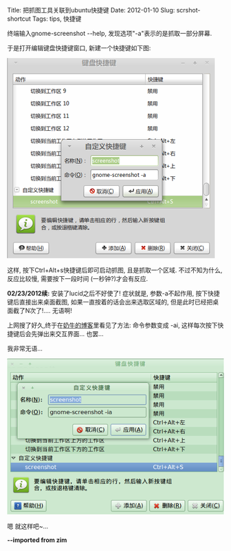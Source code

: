 Title: 把抓图工具关联到ubuntu快捷键
Date: 2012-01-10
Slug: scrshot-shortcut
Tags: tips, 快捷键


终端输入gnome-screenshot --help, 发现选项"-a"表示的是抓取一部分屏幕.

于是打开编辑键盘快捷键窗口, 新建一个快捷键如下图:

![](../images/./scrshot-shortcut/pasted_image.png)

这样, 按下Ctrl+Alt+s快捷键后即可启动抓图, 且是抓取一个区域. 不过不知为什么, 反应比较慢, 需要按下一段时间  (一秒钟?)才会有反应.

**02/23/2012续:**
安装了lucid之后不好使了!
症状就是, 参数-a不起作用, 按下快捷键后直接出来桌面截图, 如果一直按着的话会出来选取区域的, 但是此时已经把桌面截了N次了!.... 无语啊!

上网搜了好久,终于在[奶牛的博客](http://www.nenew.net/ubuntu-linux-gnome-screenshot-area.html)里看见了方法: 命令参数变成 -ai, 这样每次按下快捷键后会先弹出来交互界面... 也罢...

我非常无语...

![](../images/./scrshot-shortcut/pasted_image001.png)

嗯 就这样吧~...



**--imported from zim**





